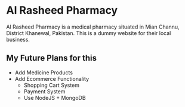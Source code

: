 # Al Rasheed Pharmacy

Al Rasheed Pharmacy is a medical pharmacy situated in Mian Channu, District Khanewal, Pakistan. This is a dummy website for their local business.

## My Future Plans for this

- Add Medicine Products
- Add Ecommerce Functionality
  - Shopping Cart System
  - Payment System
  - Use NodeJS + MongoDB
